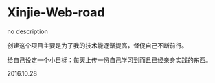 # Xinjie-Web-road
no description

创建这个项目主要是为了我的技术能逐渐提高，督促自己不断前行。

给自己设定一个小目标：每天上传一份自己学习到而且已经亲身实践的东西。

2016.10.28
